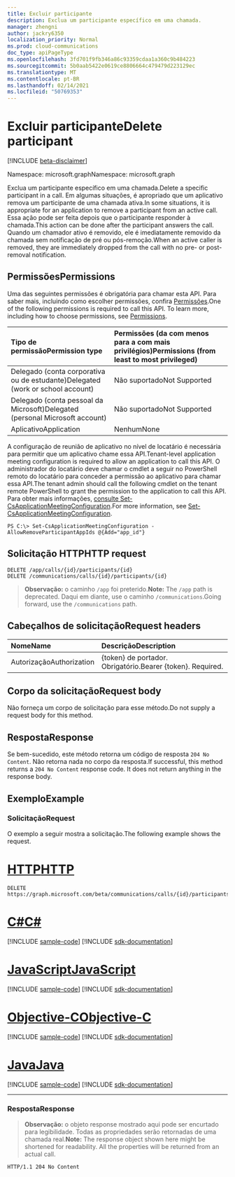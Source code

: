 ```yaml
---
title: Excluir participante
description: Exclua um participante específico em uma chamada.
manager: zhengni
author: jackry6350
localization_priority: Normal
ms.prod: cloud-communications
doc_type: apiPageType
ms.openlocfilehash: 3fd701f9fb346a86c93359cdaa1a360c9b484223
ms.sourcegitcommit: 5b0aab5422e0619ce8806664c479479d223129ec
ms.translationtype: MT
ms.contentlocale: pt-BR
ms.lasthandoff: 02/14/2021
ms.locfileid: "50769353"
---
```

# <a name="delete-participant"></a><span data-ttu-id="8ea3c-103">Excluir participante</span><span class="sxs-lookup"><span data-stu-id="8ea3c-103">Delete participant</span></span>

[!INCLUDE [beta-disclaimer](../../includes/beta-disclaimer.md)]

<span data-ttu-id="8ea3c-104">Namespace: microsoft.graph</span><span class="sxs-lookup"><span data-stu-id="8ea3c-104">Namespace: microsoft.graph</span></span>

<span data-ttu-id="8ea3c-105">Exclua um participante específico em uma chamada.</span><span class="sxs-lookup"><span data-stu-id="8ea3c-105">Delete a specific participant in a call.</span></span> <span data-ttu-id="8ea3c-106">Em algumas situações, é apropriado que um aplicativo remova um participante de uma chamada ativa.</span><span class="sxs-lookup"><span data-stu-id="8ea3c-106">In some situations, it is appropriate for an application to remove a participant from an active call.</span></span> <span data-ttu-id="8ea3c-107">Essa ação pode ser feita depois que o participante responder à chamada.</span><span class="sxs-lookup"><span data-stu-id="8ea3c-107">This action can be done after the participant answers the call.</span></span> <span data-ttu-id="8ea3c-108">Quando um chamador ativo é removido, ele é imediatamente removido da chamada sem notificação de pré ou pós-remoção.</span><span class="sxs-lookup"><span data-stu-id="8ea3c-108">When an active caller is removed, they are immediately dropped from the call with no pre- or post-removal notification.</span></span>

## <a name="permissions"></a><span data-ttu-id="8ea3c-109">Permissões</span><span class="sxs-lookup"><span data-stu-id="8ea3c-109">Permissions</span></span>
<span data-ttu-id="8ea3c-p102">Uma das seguintes permissões é obrigatória para chamar esta API. Para saber mais, incluindo como escolher permissões, confira [Permissões](/graph/permissions-reference).</span><span class="sxs-lookup"><span data-stu-id="8ea3c-p102">One of the following permissions is required to call this API. To learn more, including how to choose permissions, see [Permissions](/graph/permissions-reference).</span></span>

| <span data-ttu-id="8ea3c-112">Tipo de permissão</span><span class="sxs-lookup"><span data-stu-id="8ea3c-112">Permission type</span></span>                        | <span data-ttu-id="8ea3c-113">Permissões (da com menos para a com mais privilégios)</span><span class="sxs-lookup"><span data-stu-id="8ea3c-113">Permissions (from least to most privileged)</span></span> |
|:---------------------------------------|:--------------------------------------------|
| <span data-ttu-id="8ea3c-114">Delegado (conta corporativa ou de estudante)</span><span class="sxs-lookup"><span data-stu-id="8ea3c-114">Delegated (work or school account)</span></span>     | <span data-ttu-id="8ea3c-115">Não suportado</span><span class="sxs-lookup"><span data-stu-id="8ea3c-115">Not Supported</span></span>                               |
| <span data-ttu-id="8ea3c-116">Delegado (conta pessoal da Microsoft)</span><span class="sxs-lookup"><span data-stu-id="8ea3c-116">Delegated (personal Microsoft account)</span></span> | <span data-ttu-id="8ea3c-117">Não suportado</span><span class="sxs-lookup"><span data-stu-id="8ea3c-117">Not Supported</span></span>                               |
| <span data-ttu-id="8ea3c-118">Aplicativo</span><span class="sxs-lookup"><span data-stu-id="8ea3c-118">Application</span></span>                            | <span data-ttu-id="8ea3c-119">Nenhum</span><span class="sxs-lookup"><span data-stu-id="8ea3c-119">None</span></span>                                        |

<span data-ttu-id="8ea3c-120">A configuração de reunião de aplicativo no nível de locatário é necessária para permitir que um aplicativo chame essa API.</span><span class="sxs-lookup"><span data-stu-id="8ea3c-120">Tenant-level application meeting configuration is required to allow an application to call this API.</span></span> <span data-ttu-id="8ea3c-121">O administrador do locatário deve chamar o cmdlet a seguir no PowerShell remoto do locatário para conceder a permissão ao aplicativo para chamar essa API.</span><span class="sxs-lookup"><span data-stu-id="8ea3c-121">The tenant admin should call the following cmdlet on the tenant remote PowerShell to grant the permission to the application to call this API.</span></span> <span data-ttu-id="8ea3c-122">Para obter mais informações, [consulte Set-CsApplicationMeetingConfiguration](https://github.com/MicrosoftDocs/office-docs-powershell/blob/master/skype/skype-ps/skype/Set-CsApplicationMeetingConfiguration.md).</span><span class="sxs-lookup"><span data-stu-id="8ea3c-122">For more information, see [Set-CsApplicationMeetingConfiguration](https://github.com/MicrosoftDocs/office-docs-powershell/blob/master/skype/skype-ps/skype/Set-CsApplicationMeetingConfiguration.md).</span></span>
```
PS C:\> Set-CsApplicationMeetingConfiguration -AllowRemoveParticipantAppIds @{Add="app_id"}
```

## <a name="http-request"></a><span data-ttu-id="8ea3c-123">Solicitação HTTP</span><span class="sxs-lookup"><span data-stu-id="8ea3c-123">HTTP request</span></span>
<!-- { "blockType": "ignored" } -->
```http
DELETE /app/calls/{id}/participants/{id}
DELETE /communications/calls/{id}/participants/{id}
```
> <span data-ttu-id="8ea3c-124">**Observação:** o caminho `/app` foi preterido.</span><span class="sxs-lookup"><span data-stu-id="8ea3c-124">**Note:** The `/app` path is deprecated.</span></span> <span data-ttu-id="8ea3c-125">Daqui em diante, use o caminho `/communications`.</span><span class="sxs-lookup"><span data-stu-id="8ea3c-125">Going forward, use the `/communications` path.</span></span>

## <a name="request-headers"></a><span data-ttu-id="8ea3c-126">Cabeçalhos de solicitação</span><span class="sxs-lookup"><span data-stu-id="8ea3c-126">Request headers</span></span>
| <span data-ttu-id="8ea3c-127">Nome</span><span class="sxs-lookup"><span data-stu-id="8ea3c-127">Name</span></span>          | <span data-ttu-id="8ea3c-128">Descrição</span><span class="sxs-lookup"><span data-stu-id="8ea3c-128">Description</span></span>               |
|:--------------|:--------------------------|
| <span data-ttu-id="8ea3c-129">Autorização</span><span class="sxs-lookup"><span data-stu-id="8ea3c-129">Authorization</span></span> | <span data-ttu-id="8ea3c-p105">{token} de portador. Obrigatório.</span><span class="sxs-lookup"><span data-stu-id="8ea3c-p105">Bearer {token}. Required.</span></span> |

## <a name="request-body"></a><span data-ttu-id="8ea3c-132">Corpo da solicitação</span><span class="sxs-lookup"><span data-stu-id="8ea3c-132">Request body</span></span>
<span data-ttu-id="8ea3c-133">Não forneça um corpo de solicitação para esse método.</span><span class="sxs-lookup"><span data-stu-id="8ea3c-133">Do not supply a request body for this method.</span></span>

## <a name="response"></a><span data-ttu-id="8ea3c-134">Resposta</span><span class="sxs-lookup"><span data-stu-id="8ea3c-134">Response</span></span>
<span data-ttu-id="8ea3c-p106">Se bem-sucedido, este método retorna um código de resposta `204 No Content`. Não retorna nada no corpo da resposta.</span><span class="sxs-lookup"><span data-stu-id="8ea3c-p106">If successful, this method returns a `204 No Content` response code. It does not return anything in the response body.</span></span>

## <a name="example"></a><span data-ttu-id="8ea3c-137">Exemplo</span><span class="sxs-lookup"><span data-stu-id="8ea3c-137">Example</span></span>

### <a name="request"></a><span data-ttu-id="8ea3c-138">Solicitação</span><span class="sxs-lookup"><span data-stu-id="8ea3c-138">Request</span></span>
<span data-ttu-id="8ea3c-139">O exemplo a seguir mostra a solicitação.</span><span class="sxs-lookup"><span data-stu-id="8ea3c-139">The following example shows the request.</span></span>

# <a name="http"></a>[<span data-ttu-id="8ea3c-140">HTTP</span><span class="sxs-lookup"><span data-stu-id="8ea3c-140">HTTP</span></span>](#tab/http)
<!-- {
  "blockType": "request",
  "name": "delete-participant"
}-->
```http
DELETE https://graph.microsoft.com/beta/communications/calls/{id}/participants/{id}
```
# <a name="c"></a>[<span data-ttu-id="8ea3c-141">C#</span><span class="sxs-lookup"><span data-stu-id="8ea3c-141">C#</span></span>](#tab/csharp)
[!INCLUDE [sample-code](../includes/snippets/csharp/delete-participant-csharp-snippets.md)]
[!INCLUDE [sdk-documentation](../includes/snippets/snippets-sdk-documentation-link.md)]

# <a name="javascript"></a>[<span data-ttu-id="8ea3c-142">JavaScript</span><span class="sxs-lookup"><span data-stu-id="8ea3c-142">JavaScript</span></span>](#tab/javascript)
[!INCLUDE [sample-code](../includes/snippets/javascript/delete-participant-javascript-snippets.md)]
[!INCLUDE [sdk-documentation](../includes/snippets/snippets-sdk-documentation-link.md)]

# <a name="objective-c"></a>[<span data-ttu-id="8ea3c-143">Objective-C</span><span class="sxs-lookup"><span data-stu-id="8ea3c-143">Objective-C</span></span>](#tab/objc)
[!INCLUDE [sample-code](../includes/snippets/objc/delete-participant-objc-snippets.md)]
[!INCLUDE [sdk-documentation](../includes/snippets/snippets-sdk-documentation-link.md)]

# <a name="java"></a>[<span data-ttu-id="8ea3c-144">Java</span><span class="sxs-lookup"><span data-stu-id="8ea3c-144">Java</span></span>](#tab/java)
[!INCLUDE [sample-code](../includes/snippets/java/delete-participant-java-snippets.md)]
[!INCLUDE [sdk-documentation](../includes/snippets/snippets-sdk-documentation-link.md)]

---


### <a name="response"></a><span data-ttu-id="8ea3c-145">Resposta</span><span class="sxs-lookup"><span data-stu-id="8ea3c-145">Response</span></span>

> <span data-ttu-id="8ea3c-p107">**Observação:** o objeto response mostrado aqui pode ser encurtado para legibilidade. Todas as propriedades serão retornadas de uma chamada real.</span><span class="sxs-lookup"><span data-stu-id="8ea3c-p107">**Note:** The response object shown here might be shortened for readability. All the properties will be returned from an actual call.</span></span>

<!-- {
  "blockType": "response",
  "truncated": true
} -->
```http
HTTP/1.1 204 No Content
```

<!-- uuid: 8fcb5dbc-d5aa-4681-8e31-b001d5168d79
2015-10-25 14:57:30 UTC -->
<!-- {
  "type": "#page.annotation",
  "description": "Delete participant",
  "keywords": "",
  "section": "documentation",
  "tocPath": ""
}-->
